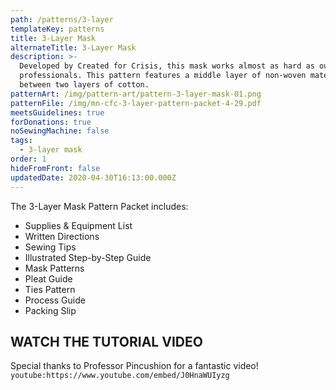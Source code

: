```yaml
---
path: /patterns/3-layer
templateKey: patterns
title: 3-Layer Mask
alternateTitle: 3-Layer Mask
description: >-
  Developed by Created for Crisis, this mask works almost as hard as our medical
  professionals. This pattern features a middle layer of non-woven material
  between two layers of cotton.
patternArt: /img/pattern-art/pattern-3-layer-mask-01.png
patternFile: /img/mn-cfc-3-layer-pattern-packet-4-29.pdf
meetsGuidelines: true
forDonations: true
noSewingMachine: false
tags:
  - 3-layer mask
order: 1
hideFromFront: false
updatedDate: 2020-04-30T16:13:00.000Z
---
```

The 3-Layer Mask Pattern Packet includes:

* Supplies & Equipment List
* Written Directions
* Sewing Tips
* Illustrated Step-by-Step Guide
* Mask Patterns
* Pleat Guide
* Ties Pattern
* Process Guide
* Packing Slip

## WATCH THE TUTORIAL VIDEO

Special thanks to Professor Pincushion for a fantastic video! `youtube:https://www.youtube.com/embed/J0HnaWUIyzg`
